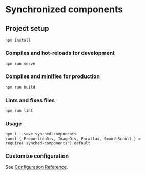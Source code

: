 # Synchronized components

## Project setup
```
npm install 
```

### Compiles and hot-reloads for development
```
npm run serve
```

### Compiles and minifies for production
```
npm run build
```

### Lints and fixes files
```
npm run lint
```

### Usage
```
npm i --save synched-components
const { ProportionDiv, ImageDiv, Parallax, SmoothScroll } = require('synched-components').default
```

### Customize configuration
See [Configuration Reference](https://cli.vuejs.org/config/).
